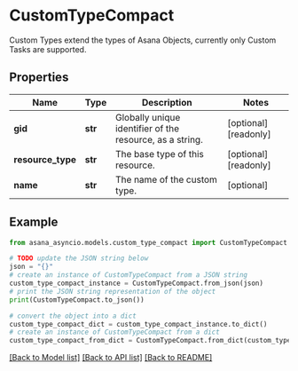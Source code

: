 # CustomTypeCompact

Custom Types extend the types of Asana Objects, currently only Custom Tasks are supported.

## Properties

Name | Type | Description | Notes
------------ | ------------- | ------------- | -------------
**gid** | **str** | Globally unique identifier of the resource, as a string. | [optional] [readonly] 
**resource_type** | **str** | The base type of this resource. | [optional] [readonly] 
**name** | **str** | The name of the custom type. | [optional] 

## Example

```python
from asana_asyncio.models.custom_type_compact import CustomTypeCompact

# TODO update the JSON string below
json = "{}"
# create an instance of CustomTypeCompact from a JSON string
custom_type_compact_instance = CustomTypeCompact.from_json(json)
# print the JSON string representation of the object
print(CustomTypeCompact.to_json())

# convert the object into a dict
custom_type_compact_dict = custom_type_compact_instance.to_dict()
# create an instance of CustomTypeCompact from a dict
custom_type_compact_from_dict = CustomTypeCompact.from_dict(custom_type_compact_dict)
```
[[Back to Model list]](../README.md#documentation-for-models) [[Back to API list]](../README.md#documentation-for-api-endpoints) [[Back to README]](../README.md)


